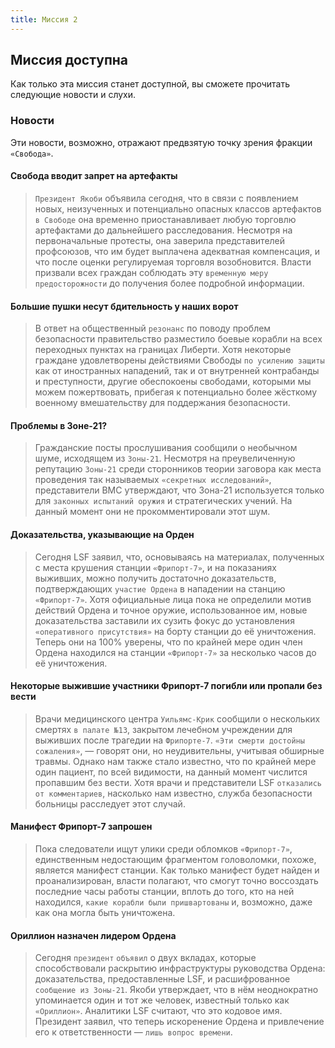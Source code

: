 ```yaml
---
title: Миссия 2
---
```


## Миссия доступна

Как только эта миссия станет доступной, вы сможете прочитать следующие новости и слухи.

### Новости
Эти новости, возможно, отражают предвзятую точку зрения фракции `«Свобода»`.

#### Свобода вводит запрет на артефакты
> `Президент Якоби` объявила сегодня, что в связи с появлением новых, неизученных и потенциально опасных классов артефактов `в Свободе` она временно приостанавливает любую торговлю артефактами до дальнейшего расследования. Несмотря на первоначальные протесты, она заверила представителей профсоюзов, что им будет выплачена адекватная компенсация, и что после оценки регулируемая торговля возобновится. Власти призвали всех граждан соблюдать эту `временную меру предосторожности` до получения более подробной информации.

#### Большие пушки несут бдительность у наших ворот
> В ответ на общественный `резонанс` по поводу проблем безопасности правительство разместило боевые корабли на всех переходных пунктах на границах Либерти. Хотя некоторые граждане удовлетворены действиями Свободы `по усилению защиты` как от иностранных нападений, так и от внутренней контрабанды и преступности, другие обеспокоены свободами, которыми мы можем пожертвовать, прибегая к потенциально более жёсткому военному вмешательству для поддержания безопасности.

#### Проблемы в Зоне-21?
> Гражданские посты прослушивания сообщили о необычном шуме, исходящем из `Зоны-21`. Несмотря на преувеличенную репутацию `Зоны-21` среди сторонников теории заговора как места проведения так называемых `«секретных исследований»`, представители ВМС утверждают, что Зона-21 используется только для `законных испытаний оружия` и стратегических учений. На данный момент они не прокомментировали этот шум.

#### Доказательства, указывающие на Орден
> Сегодня LSF заявил, что, основываясь на материалах, полученных с места крушения станции `«Фрипорт-7»`, и на показаниях выживших, можно получить достаточно доказательств, подтверждающих `участие Ордена` в нападении на станцию `«Фрипорт-7»`. Хотя официальные лица пока не определили мотив действий Ордена и точное оружие, использованное им, новые доказательства заставили их сузить фокус до установления `«оперативного присутствия»` на борту станции до её уничтожения. Теперь они на 100% уверены, что по крайней мере один член Ордена находился на станции `«Фрипорт-7»` за несколько часов до её уничтожения.

#### Некоторые выжившие участники Фрипорт-7 погибли или пропали без вести
> Врачи медицинского центра `Уильямс-Крик` сообщили о нескольких смертях `в палате №13`, закрытом лечебном учреждении для выживших после трагедии на `Фрипорте-7`. `«Эти смерти достойны сожаления»`, — говорят они, но неудивительны, учитывая обширные травмы. Однако нам также стало известно, что по крайней мере один пациент, по всей видимости, на данный момент числится пропавшим без вести. Хотя врачи и представители LSF `отказались от комментариев`, насколько нам известно, служба безопасности больницы расследует этот случай.

#### Манифест Фрипорт-7 запрошен
> Пока следователи ищут улики среди обломков `«Фрипорт-7»`, единственным недостающим фрагментом головоломки, похоже, является манифест станции. Как только манифест будет найден и проанализирован, власти полагают, что смогут точно воссоздать последние часы работы станции, вплоть до того, кто на ней находился, `какие корабли были пришвартованы` и, возможно, даже как она могла быть уничтожена.

#### Oриллион назначен лидером Ордена
> Сегодня `президент` `объявил` о двух вкладах, которые способствовали раскрытию инфраструктуры руководства Ордена: доказательства, предоставленные LSF, и расшифрованное `сообщение из Зоны-21`. Якоби утверждает, что в нём неоднократно упоминается один и тот же человек, известный только как `«Ориллион»`. Аналитики LSF считают, что это кодовое имя. Президент заявил, что теперь искоренение Ордена и привлечение его к ответственности — `лишь вопрос времени`.
